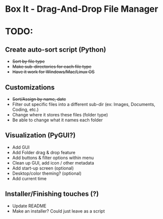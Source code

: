 # Box It - Drag-And-Drop File Manager

# TODO:

## Create auto-sort script (Python)
- ~~Sort by file type~~
- ~~Make sub-directories for each file type~~
- ~~Have it work for Windows/Mac/Linux OS~~

## Customizations
- ~~Sort/Assign by name, date~~
- Filter out specific files into a different sub-dir (ex: Images, Documents, Coding, etc.)
- Change where it stores these files (folder type)
- Be able to change what it names each folder

## Visualization (PyGUI?)
- Add GUI
- Add Folder drag & drop feature
- Add buttons & filter options within menu
- Clean up GUI, add icon / other metadata
- Add start-up screen (optional)
- Desktop/color theming? (optional)
- Add current time 

## Installer/Finishing touches (?)
- Update README
- Make an installer? Could just leave as a script
